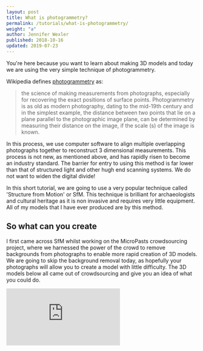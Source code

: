 ```yaml
---
layout: post
title: What is photogrammetry?
permalink: /tutorials/what-is-photogrammetry/
weight: "a"
author: Jennifer Wexler
published: 2018-10-16
updated: 2019-07-23
---
```


You're here because you want to learn about making 3D models and today we are using the very simple technique of photogrammetry. 

Wikipedia defines [photogrammetry](https://en.wikipedia.org/wiki/Photogrammetry) as: 

>  the science of making measurements from photographs, especially for recovering the exact positions of surface points. Photogrammetry is as old as modern photography, dating to the mid-19th century and in the simplest example, the distance between two points that lie on a plane parallel to the photographic image plane, can be determined by measuring their distance on the image, if the scale (s) of the image is known.

In this process, we use computer software to align multiple overlapping photographs together to reconstruct 3 dimensional measurements. This process is not new, as mentioned above, and has rapidly risen to become an industry standard. The barrier for entry to using this method is far lower than that of structured light and other hugh end scanning systems. We do not want to widen the digital divide!

In this short tutorial, we are going to use a very popular technique called 'Structure from Motion' or SfM. This technique is brilliant for archaeologists and cultural heritage as it is non invasive and requires very little equipment. All of my models that I have ever produced are by this method. 

## So what can you create

I first came across SfM whilst working on the MicroPasts crowdsourcing project, where we harnessed the power of the crowd to remove backgrounds from photographs to enable more rapid creation of 3D models. We are going to skip the background removal today, as hopefully your photographs will allow you to create a model with little difficulty. The 3D models below all came out of crowdsourcing and give you an idea of what you could do. 

<div class="resp-container">
<iframe class="resp-iframe" src="https://sketchfab.com/playlists/embed?collection=bb3cff6dfa4f40a588794dd02a29e12f" frameborder="0" allow="autoplay; fullscreen; vr" mozallowfullscreen="true" webkitallowfullscreen="true"></iframe>
</div>
